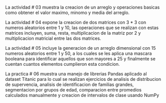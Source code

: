 La actividad # 03  muestra la creacion de un arreglo y operaciones basicas como obtener el valor maximo, minomo y media del arreglo.

La actividad # 04 expone la creacion de dos matrices con 3 * 3 con numeros aleatorios entre 1 y 10, las operaciones que se realizan con estas matrices incluyen, suma, resta, multiplicacion de la matriz por 2 y multiplicacion matricial entre las dos matrices.

La actividad # 05 incluye la generacion de un arreglo dimensional con 15 numeros aleatorios entre 1 y 50, a los cuales se les aplica una mascara booleana para identificar aquellos que son mayores a 25 y finalmente se cuentan cuantos elementos cumplieron esta condicion.

La practica # 06 muestra una manejo de librerias Pandas aplicado al dataset Titanic para lo cual se realizan ejercicios de analisis de distribucion de supervencia, analisis de identificacion de familias grandes, segmentacion por grupos de edad, comparacion entre promedios calculados manualmente y creacion de intervalos de clase usando NumPy
